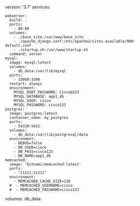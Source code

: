 version: '3.7'
services:
    
    webserver:
      build: .
      ports:
        - 80:80
      volumes:
        - ./base_site:/var/www/base_site
        - ./apache_django.conf:/etc/apache2/sites-available/000-default.conf
        - ./startup.sh:/var/www/startup.sh
      command: server
    mysql:
      image: mysql:latest
      volumes:
        - db_data:/var/lib/mysql
      ports:
        - 33060:3306
      restart: always
      environment:
        MYSQL_ROOT_PASSWORD: Cisco@123
        MYSQL_DATABASE: app1_db
        MYSQL_USER: cisco
        MYSQL_PASSWORD: cisco123
    postgres:
      image: postgres:latest
      container_name: my_postgres
      ports:
        - 54320:5432
      volumes:
        - db_data:/var/lib/postgresql/data
      environment:
        - DEBUG=false
        - DB_USER=cisco
        - DB_PASS=cisco123
        - DB_NAME=app1_db
    memcached:
      image: 'bitnami/memcached:latest'
      ports:
        - "11211:11211"
      environment:
        - MEMCACHED_CACHE_SIZE=128
      #  - MEMCACHED_USERNAME=cisco
      #  - MEMCACHED_PASSWORD=cisco123
volumes:
  db_data: